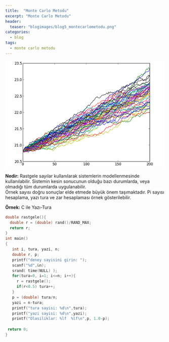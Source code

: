 ```yaml
---
title:  "Monte Carlo Metodu"
excerpt: "Monte Carlo Metodu"
header:
  teaser: "blogimages/blog5_montecarlometodu.png"
categories: 
  - blog
tags:
  - monte carlo metodu
---
```


![vac](/images/blogimages/blog5_montecarlometodu.png "monte carlo metodu")<br>
<br>
**Nedir:** Rastgele sayılar kullanılarak sistemlerin modellenmesinde kullanılabilir. Sistemin kesin sonucunun olduğu bazı durumlarda, veya olmadığı tüm durumlarda uygulanabilir. <br>
Örnek sayısı doğru sonuçlar elde etmede büyük önem taşımaktadır. Pi sayısı hesaplama, yazı tura ve zar hesaplaması örnek gösterilebilir.<br>

**Örnek:** C ile Yazı-Tura <br>
```c
double rastgele(){
  double r = (double) rand()/RAND_MAX;
  return r;
}
int main()
{
   int i, tura, yazi, n;
   double r, p;
   printf("deney sayisini girin: ");
   scanf("%d",&n);
   srand( time(NULL) );   
   for(tura=0, i=1; i<=n; i++){
     r = rastgele();
     if(r<0.5) tura++;
   }
   p = (double) tura/n;
   yazi = n-tura;
   printf("tura sayisi: %d\n",tura);
   printf("yazi sayisi: %d\n",yazi);
   printf("Olasiliklar: %lf  %lf\n",p, 1.0-p);

 return 0;
}
```

